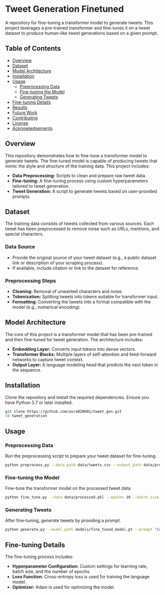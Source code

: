 # Tweet Generation Finetuned

A repository for fine-tuning a transformer model to generate tweets. This project leverages a pre-trained transformer and fine-tunes it on a tweet dataset to produce human-like tweet generations based on a given prompt.

## Table of Contents

- [Overview](#overview)
- [Dataset](#dataset)
- [Model Architecture](#model-architecture)
- [Installation](#installation)
- [Usage](#usage)
  - [Preprocessing Data](#preprocessing-data)
  - [Fine-tuning the Model](#fine-tuning-the-model)
  - [Generating Tweets](#generating-tweets)
- [Fine-tuning Details](#fine-tuning-details)
- [Results](#results)
- [Future Work](#future-work)
- [Contributing](#contributing)
- [License](#license)
- [Acknowledgements](#acknowledgements)

## Overview

This repository demonstrates how to fine-tune a transformer model to generate tweets. The fine-tuned model is capable of producing tweets that mimic the style and structure of the training data. This project includes:
- **Data Preprocessing:** Scripts to clean and prepare raw tweet data.
- **Fine-tuning:** A fine-tuning process using custom hyperparameters tailored to tweet generation.
- **Tweet Generation:** A script to generate tweets based on user-provided prompts.

## Dataset

The training data consists of tweets collected from various sources. Each tweet has been preprocessed to remove noise such as URLs, mentions, and special characters.

### Data Source
- Provide the original source of your tweet dataset (e.g., a public dataset link or description of your scraping process).
- If available, include citation or link to the dataset for reference.

### Preprocessing Steps
- **Cleaning:** Removal of unwanted characters and noise.
- **Tokenization:** Splitting tweets into tokens suitable for transformer input.
- **Formatting:** Converting the tweets into a format compatible with the model (e.g., numerical encoding).

## Model Architecture

The core of this project is a transformer model that has been pre-trained and then fine-tuned for tweet generation. The architecture includes:
- **Embedding Layer:** Converts input tokens into dense vectors.
- **Transformer Blocks:** Multiple layers of self-attention and feed-forward networks to capture tweet context.
- **Output Layer:** A language modeling head that predicts the next token in the sequence.

## Installation

Clone the repository and install the required dependencies. Ensure you have Python 3.7 or later installed.

```bash
git clone https://github.com/asra020601/tweet_gen.git
cd tweet_generation
```

## Usage

### Preprocessing Data
Run the preprocessing script to prepare your tweet dataset for fine-tuning.

```bash
python preprocess.py --data_path data/tweets.csv --output_path data/processed.pkl
```

### Fine-tuning the Model
Fine-tune the transformer model on the processed tweet data.

```bash
python fine_tune.py --data data/processed.pkl --epochs 10 --batch_size 16
```

### Generating Tweets
After fine-tuning, generate tweets by providing a prompt.

```bash
python generate.py --model_path models/fine_tuned_model.pt --prompt "Enter your prompt here"
```

## Fine-tuning Details

The fine-tuning process includes:
- **Hyperparameter Configuration:** Custom settings for learning rate, batch size, and the number of epochs.
- **Loss Function:** Cross-entropy loss is used for training the language model.
- **Optimizer:** Adam is used for optimizing the model.
